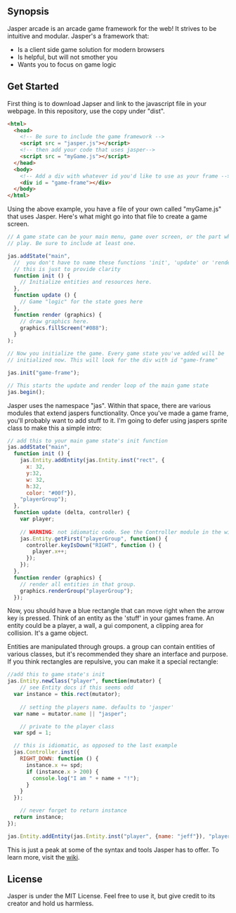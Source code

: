 ## Synopsis

Jasper arcade is an arcade game framework for the web! It strives to
be intuitive and modular. Jasper's a framework that:

<ul>
  <li> Is a client side game solution for modern browsers</li>
  <li> Is helpful, but will not smother you </li>
  <li> Wants you to focus on game logic </li>
</ul>

## Get Started
First thing is to download Japser and link to the javascript file in
your webpage. In this repository, use the copy under "dist".

```html
<html>
  <head>
    <!-- Be sure to include the game framework -->
    <script src = "jasper.js"></script>
    <!-- then add your code that uses jasper-->
    <script src = "myGame.js"></script>
  </head>
  <body>
    <!-- Add a div with whatever id you'd like to use as your frame -->
    <div id = "game-frame"></div>
  </body>
</html>
```
Using the above example, you have a file of your own called
"myGame.js" that uses Jasper. Here's what might go into that file to create
a game screen.

```js
// A game state can be your main menu, game over screen, or the part where you
// play. Be sure to include at least one.

jas.addState("main",
  //  you don't have to name these functions 'init', 'update' or 'render'
  // this is just to provide clarity
  function init () {
    // Initialize entities and resources here.
  },
  function update () {
    // Game "logic" for the state goes here
  },
  function render (graphics) {
    // draw graphics here.
    graphics.fillScreen("#088");
  }
);

// Now you initialize the game. Every game state you've added will be
// initialized now. This will look for the div with id "game-frame"

jas.init("game-frame");

// This starts the update and render loop of the main game state
jas.begin();
```

Jasper uses the namespace "jas". Within that space, there are various
modules that extend jaspers functionality. Once you've made a game frame,
you'll probably want to add stuff to it. I'm going to defer using jaspers 
sprite class to make this a simple intro:

```js
// add this to your main game state's init function
jas.addState("main",
  function init () {
    jas.Entity.addEntity(jas.Entity.inst("rect", {
      x: 32,
      y:32, 
      w: 32, 
      h:32, 
      color: "#00f"}),
    "playerGroup");
  },
  function update (delta, controller) {
    var player;
    
    // WARNING: not idiomatic code. See the Controller module in the wiki
    jas.Entity.getFirst("playerGroup", function() {
      controller.keyIsDown("RIGHT", function () {
        player.x++;
      });
    });
  },
  function render (graphics) {
    // render all entities in that group.
    graphics.renderGroup("playerGroup");
  });
```

Now, you should have a blue rectangle that can move right when the arrow key is pressed.
Think of an entity as the 'stuff' in your games frame. An entity could be a player, a wall,
a gui component, a clipping area for collision. It's a game object.

Entities are manipulated through groups. a group can contain entities of various classes, but it's recommended they share an interface and purpose. If you
think rectangles are repulsive, you can make it a special rectangle:

```js
//add this to game state's init
jas.Entity.newClass("player", function(mutator) {
	// see Entity docs if this seems odd
  var instance = this.rect(mutator);  
  
	// setting the players name. defaults to 'jasper'
  var name = mutator.name || "jasper";

	// private to the player class
  var spd = 1;

  // this is idiomatic, as opposed to the last example
  jas.Controller.inst({
    RIGHT_DOWN: function () {
      instance.x += spd;
      if (instance.x > 200) {
        console.log("I am " + name + "!");
      }
    }
  });

	// never forget to return instance
  return instance;
});

jas.Entity.addEntity(jas.Entity.inst("player", {name: "jeff"}), "playerGroup");
```

This is just a peak at some of the syntax and tools Jasper has to
offer. To learn more, visit the
[wiki](https://github.com/thrakish/jasper/wiki).

## License

Jasper is under the MIT License. Feel free to use it, but give
credit to its creator and hold us harmless.
